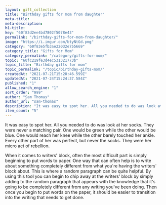 ```yaml
---
layout: gift_collection
title: "Birthday gifts for mom from daughter"
meta-title: 
meta-description: 
h1-title: 
key: "60f83d2ee4bd7802f5078e43"
permalink: "/birthday-gifts-for-mom-from-daughter/"
image: "https://i.imgur.com/btyNtGd.png"
category: "60f83e5fb3ae22032e755669"
category_title: "Gifts for Mom"
category_permalink: "/category/gifts-for-mom/"
topic: "60fc219fe3d4ec531321773b"
topic_title: "Birthday gifts for mom"
topic_permalink: "/topic/birthday-gifts-mom/"
createdAt: "2021-07-21T15:28:46.599Z"
updatedAt: "2021-07-24T15:24:37.584Z"
published: "1"
allow_search_engine: "1"
sort_order: "999"
author: "Sam Thomas"
author_url: "sam-thomas"
description: "It was easy to spot her. All you needed to do was look at her socks. They were never a matching pair."
item_count: "5"
---
```


It was easy to spot her. All you needed to do was look at her socks. They were never a matching pair. One would be green while the other would be blue. One would reach her knee while the other barely touched her ankle. Every other part of her was perfect, but never the socks. They were her micro act of rebellion.

When it comes to writers' block, often the most difficult part is simply beginning to put words to paper. One way that can often help is to write about something completely different from what you're having the writers' block about. This is where a random paragraph can be quite helpful. By using this tool you can begin to chip away at the writers' block by simply adding to the random paragraph that appears with the knowledge that it's going to be completely different from any writing you've been doing. Then once you begin to put words on the paper, it should be easier to transition into the writing that needs to get done.

